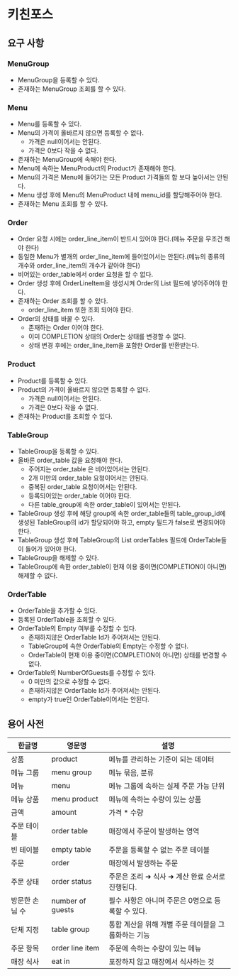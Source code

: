 # 키친포스

## 요구 사항
### MenuGroup

* MenuGroup을 등록할 수 있다.
* 존재하는 MenuGroup 조회를 할 수 있다.

### Menu

* Menu를 등록할 수 있다.
* Menu의 가격이 올바르지 않으면 등록할 수 없다.
    * 가격은 null이어서는 안된다.
    * 가격은 0보다 작을 수 없다.
* 존재하는 MenuGroup에 속해야 한다.
* Menu에 속하는 MenuProduct의 Product가 존재해야 한다.
* Menu의 가격은 Menu에 들어가는 모든 Product 가격들의 합 보다 높아서는 안된다.
* Menu 생성 후에 Menu의 MenuProduct 내에 menu_id를 할당해주어야 한다.
* 존재하는 Menu 조회를 할 수 있다.

### Order

* Order 요청 시에는 order_line_item이 반드시 있어야 한다.(메뉴 주문을 무조건 해야 한다)
* 동일한 Menu가 별개의 order_line_item에 들어있어서는 안된다.(메뉴의 종류의 개수와 order_line_item의 개수가 같아야 한다)
* 비어있는 order_table에서 order 요청을 할 수 없다.
* Order 생성 후에 OrderLineItem을 생성시켜 Order의 List 필드에 넣어주어야 한다.
* 존재하는 Order 조회를 할 수 있다.
    * order_line_item 또한 조회 되어야 한다.
* Order의 상태를 바꿀 수 있다.
    * 존재하는 Order 이어야 한다.
    * 이미 COMPLETION 상태의 Order는 상태를 변경할 수 없다.
    * 상태 변경 후에는 order_line_item을 포함한 Order를 반환받는다.

### Product

* Product를 등록할 수 있다.
* Product의 가격이 올바르지 않으면 등록할 수 없다.
    * 가격은 null이어서는 안된다.
    * 가격은 0보다 작을 수 없다.
* 존재하는 Product를 조회할 수 있다.

### TableGroup

* TableGroup을 등록할 수 있다.
* 올바른 order_table 값을 요청해야 한다.
    * 주어지는 order_table 은 비어있어서는 안된다.
    * 2개 미만의 order_table 요청이어서는 안된다.
    * 중복된 order_table 요청이어서는 안된다.
    * 등록되어있는 order_table 이어야 한다.
    * 다른 table_group에 속한 order_table이 있어서는 안된다.
* TableGroup 생성 후에 해당 group에 속한 order_table들의 table_group_id에 생성된 TableGroup의 id가 할당되어야 하고, empty 필드가 false로 변경되어야 한다.
* TableGroup 생성 후에 TableGroup의 List<OrderTable> orderTables 필드에 OrderTable들이 들어가 있어야 한다.
* TableGroup을 해제할 수 있다.
* TableGroup에 속한 order_table이 현재 이용 중이면(COMPLETION이 아니면) 해제할 수 없다.

### OrderTable

* OrderTable을 추가할 수 있다.
* 등록된 OrderTable을 조회할 수 있다.
* OrderTable의 Empty 여부를 수정할 수 있다.
    * 존재하지않은 OrderTable Id가 주어져서는 안된다.
    * TableGroup에 속한 OrderTable의 Empty는 수정할 수 없다.
    * OrderTable이 현재 이용 중이면(COMPLETION이 아니면) 상태를 변경할 수 없다.
* OrderTable의 NumberOfGuests를 수정할 수 있다.
    * 0 미만의 값으로 수정할 수 없다.
    * 존재하지않은 OrderTable Id가 주어져서는 안된다.
    * empty가 true인 OrderTable이어서는 안된다.
## 용어 사전

| 한글명 | 영문명 | 설명 |
| --- | --- | --- |
| 상품 | product | 메뉴를 관리하는 기준이 되는 데이터 |
| 메뉴 그룹 | menu group | 메뉴 묶음, 분류 |
| 메뉴 | menu | 메뉴 그룹에 속하는 실제 주문 가능 단위 |
| 메뉴 상품 | menu product | 메뉴에 속하는 수량이 있는 상품 |
| 금액 | amount | 가격 * 수량 |
| 주문 테이블 | order table | 매장에서 주문이 발생하는 영역 |
| 빈 테이블 | empty table | 주문을 등록할 수 없는 주문 테이블 |
| 주문 | order | 매장에서 발생하는 주문 |
| 주문 상태 | order status | 주문은 조리 ➜ 식사 ➜ 계산 완료 순서로 진행된다. |
| 방문한 손님 수 | number of guests | 필수 사항은 아니며 주문은 0명으로 등록할 수 있다. |
| 단체 지정 | table group | 통합 계산을 위해 개별 주문 테이블을 그룹화하는 기능 |
| 주문 항목 | order line item | 주문에 속하는 수량이 있는 메뉴 |
| 매장 식사 | eat in | 포장하지 않고 매장에서 식사하는 것 |
